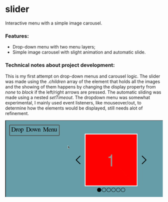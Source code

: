 # slider
Interactive menu with a simple image carousel.

### Features: 
- Drop-down menu with two menu layers;
- Simple image carousel with slight animation and automatic slide.
 
### Technical notes about project development:
This is my first attempt on drop-down menus and carousel logic. 
The slider was made using the _.children_ array of the element that holds all the images and the showing of them happens by changing the display property from _none_ to _block_ if the left/right arrows are pressed. The automatic sliding was made using a nested _setTimeout_.
The dropdown menu was somewhat experimental, I mainly used event listeners, like mouseover/out, to determine how the elements would be displayed, still needs alot of refinement.


![Recording 2022-11-21 at 14 06 00](SLider_rec.gif)
